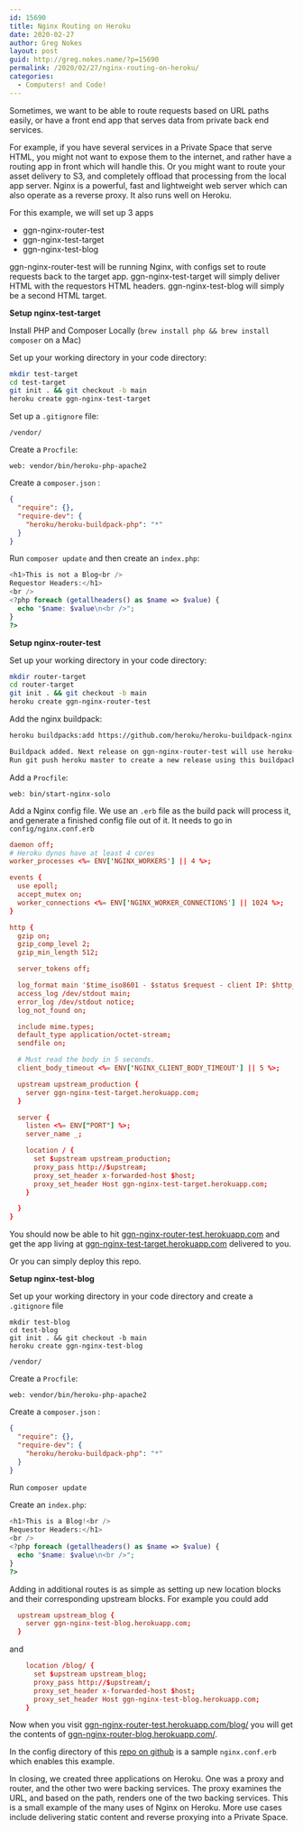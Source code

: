 ```yaml
---
id: 15690
title: Nginx Routing on Heroku
date: 2020-02-27
author: Greg Nokes
layout: post
guid: http://greg.nokes.name/?p=15690
permalink: /2020/02/27/nginx-routing-on-heroku/
categories:
  - Computers! and Code!
---
```


Sometimes, we want to be able to route requests based on URL paths easily, or have a front end app that serves data from private back end services.

<!-- more -->

For example, if you have several services in a Private Space that serve HTML, you might not want to expose them to the internet, and rather have a routing app in front which will handle this. Or you might want to route your asset delivery to S3, and completely offload that processing from the local app server. Nginx is a powerful, fast and lightweight web server which can also operate as a reverse proxy. It also runs well on Heroku.

For this example, we will set up 3 apps

- ggn-nginx-router-test
- ggn-nginx-test-target
- ggn-nginx-test-blog

ggn-nginx-router-test will be running Nginx, with configs set to route requests back to the target app.
ggn-nginx-test-target will simply deliver HTML with the requestors HTML headers.
ggn-nginx-test-blog will simply be a second HTML target.

**Setup nginx-test-target**

Install PHP and Composer Locally (`brew install php && brew install composer` on a Mac)

Set up your working directory in your code directory:

```bash
mkdir test-target
cd test-target
git init . && git checkout -b main
heroku create ggn-nginx-test-target
```

Set up a `.gitignore` file:

```
/vendor/
```

Create a `Procfile`:

```
web: vendor/bin/heroku-php-apache2
```

Create a `composer.json` :

```json
{
  "require": {},
  "require-dev": {
    "heroku/heroku-buildpack-php": "*"
  }
}
```

Run `composer update` and then create an `index.php`:

```php
<h1>This is not a Blog<br />
Requestor Headers:</h1>
<br />
<?php foreach (getallheaders() as $name => $value) {
  echo "$name: $value\n<br />";
}
?>
```

**Setup nginx-router-test**

Set up your working directory in your code directory:

```bash
mkdir router-target
cd router-target
git init . && git checkout -b main
heroku create ggn-nginx-router-test
```

Add the nginx buildpack:

```bash
heroku buildpacks:add https://github.com/heroku/heroku-buildpack-nginx

Buildpack added. Next release on ggn-nginx-router-test will use heroku-community/nginx.
Run git push heroku master to create a new release using this buildpack.
```

Add a `Procfile`:

```
web: bin/start-nginx-solo
```

Add a Nginx config file. We use an `.erb` file as the build pack will process it, and generate a finished config file out of it. It needs to go in `config/nginx.conf.erb`

```conf
daemon off;
# Heroku dynos have at least 4 cores
worker_processes <%= ENV['NGINX_WORKERS'] || 4 %>;

events {
  use epoll;
  accept_mutex on;
  worker_connections <%= ENV['NGINX_WORKER_CONNECTIONS'] || 1024 %>;
}

http {
  gzip on;
  gzip_comp_level 2;
  gzip_min_length 512;

  server_tokens off;

  log_format main '$time_iso8601 - $status $request - client IP: $http_x_forwarded_for - <%= ENV['DYNO'] %> to $upstream_addr - upstream status: $upstream_status, upstream_response_time $upstream_response_time, request_time $request_time';
  access_log /dev/stdout main;
  error_log /dev/stdout notice;
  log_not_found on;

  include mime.types;
  default_type application/octet-stream;
  sendfile on;

  # Must read the body in 5 seconds.
  client_body_timeout <%= ENV['NGINX_CLIENT_BODY_TIMEOUT'] || 5 %>;

  upstream upstream_production {
    server ggn-nginx-test-target.herokuapp.com;
  }

  server {
    listen <%= ENV["PORT"] %>;
    server_name _;

    location / {
      set $upstream upstream_production;
      proxy_pass http://$upstream;
      proxy_set_header x-forwarded-host $host;
      proxy_set_header Host ggn-nginx-test-target.herokuapp.com;
    }

  }
}
```

You should now be able to hit [ggn-nginx-router-test.herokuapp.com](https://ggn-nginx-router-test.herokuapp.com) and get the app living at [ggn-nginx-test-target.herokuapp.com](https://ggn-nginx-test-target.herokuapp.com) delivered to you.

Or you can simply deploy this repo.

**Setup nginx-test-blog**

Set up your working directory in your code directory and create a `.gitignore` file

```
mkdir test-blog
cd test-blog
git init . && git checkout -b main
heroku create ggn-nginx-test-blog
```

```
/vendor/
```

Create a `Procfile`:

```
web: vendor/bin/heroku-php-apache2
```

Create a `composer.json` :

```json
{
  "require": {},
  "require-dev": {
    "heroku/heroku-buildpack-php": "*"
  }
}
```

Run `composer update`

Create an `index.php`:

```php
<h1>This is a Blog!<br />
Requestor Headers:</h1>
<br />
<?php foreach (getallheaders() as $name => $value) {
  echo "$name: $value\n<br />";
}
?>
```

Adding in additional routes is as simple as setting up new location blocks and their corresponding upstream blocks. For example you could add

```conf
  upstream upstream_blog {
    server ggn-nginx-test-blog.herokuapp.com;
  }
```

and

```conf
    location /blog/ {
      set $upstream upstream_blog;
      proxy_pass http://$upstream/;
      proxy_set_header x-forwarded-host $host;
      proxy_set_header Host ggn-nginx-test-blog.herokuapp.com;
    }
```

Now when you visit [ggn-nginx-router-test.herokuapp.com/blog/](https://ggn-nginx-router-test.herokuapp.com/blog/) you will get the contents of [ggn-nginx-router-blog.herokuapp.com/](https://ggn-nginx-router-blog.herokuapp.com/).

In the config directory of this [repo on github](https://github.com/tsykoduk/Heroku-Nginx-Reverse-Proxy) is a sample `nginx.conf.erb` which enables this example.

In closing, we created three applications on Heroku. One was a proxy and router, and the other two were backing services. The proxy examines the URL, and based on the path, renders one of the two backing services. This is a small example of the many uses of Nginx on Heroku. More use cases include delivering static content and reverse proxying into a Private Space.
